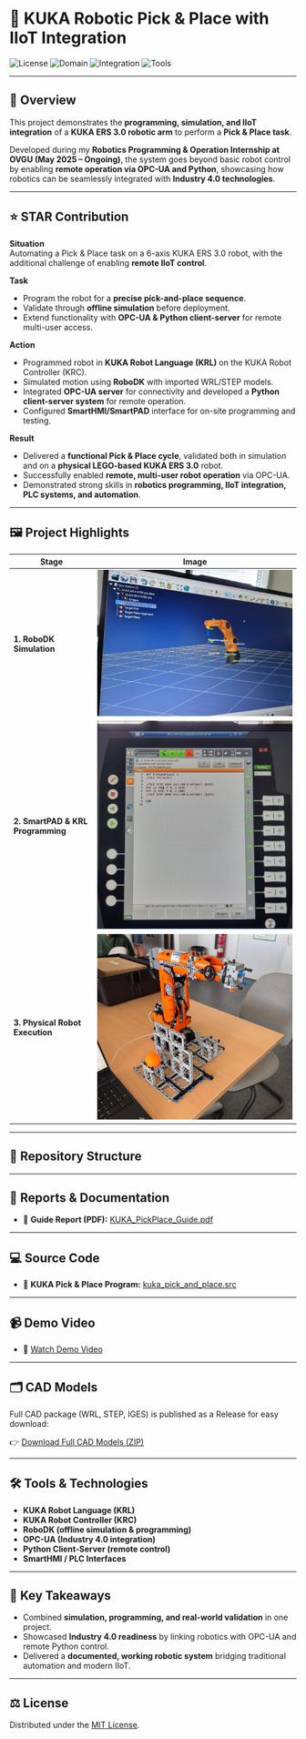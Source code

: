 # 🤖 KUKA Robotic Pick & Place with IIoT Integration

![License](https://img.shields.io/badge/License-MIT-blue)
![Domain](https://img.shields.io/badge/Domain-Robotics%20%26%20Automation-brightgreen)
![Integration](https://img.shields.io/badge/Integration-IIoT%20(OPC--UA)-orange)
![Tools](https://img.shields.io/badge/Tools-KRL%2C%20RoboDK%2C%20Python-blueviolet)

---

## 📌 Overview
This project demonstrates the **programming, simulation, and IIoT integration** of a **KUKA ERS 3.0 robotic arm** to perform a **Pick & Place task**.  

Developed during my **Robotics Programming & Operation Internship at OVGU (May 2025 – Ongoing)**, the system goes beyond basic robot control by enabling **remote operation via OPC-UA and Python**, showcasing how robotics can be seamlessly integrated with **Industry 4.0 technologies**.

---

## ⭐ STAR Contribution

**Situation**  
Automating a Pick & Place task on a 6-axis KUKA ERS 3.0 robot, with the additional challenge of enabling **remote IIoT control**.  

**Task**  
- Program the robot for a **precise pick-and-place sequence**.  
- Validate through **offline simulation** before deployment.  
- Extend functionality with **OPC-UA & Python client-server** for remote multi-user access.  

**Action**  
- Programmed robot in **KUKA Robot Language (KRL)** on the KUKA Robot Controller (KRC).  
- Simulated motion using **RoboDK** with imported WRL/STEP models.  
- Integrated **OPC-UA server** for connectivity and developed a **Python client-server system** for remote operation.  
- Configured **SmartHMI/SmartPAD** interface for on-site programming and testing.  

**Result**  
- Delivered a **functional Pick & Place cycle**, validated both in simulation and on a **physical LEGO-based KUKA ERS 3.0** robot.  
- Successfully enabled **remote, multi-user robot operation** via OPC-UA.  
- Demonstrated strong skills in **robotics programming, IIoT integration, PLC systems, and automation**.  

---

## 🖼️ Project Highlights

| Stage | Image |
|-------|-------|
| **1. RoboDK Simulation** | ![Simulation](docs/figures/01_RoboDK_Simulation.jpg) |
| **2. SmartPAD & KRL Programming** | ![SmartPAD](docs/figures/02_KRL_SmartPAD.jpg) |
| **3. Physical Robot Execution** | ![Robot](docs/figures/03_Physical_Robot.jpg) |

---

## 📂 Repository Structure

---

## 📑 Reports & Documentation
- 📕 **Guide Report (PDF):** [KUKA_PickPlace_Guide.pdf](docs/reports/KUKA_PickPlace_Guide.pdf)

---

## 💻 Source Code
- 📝 **KUKA Pick & Place Program:** [kuka_pick_and_place.src](src/kuka_pick_and_place.src)

---

## 📹 Demo Video
- 🎥 [Watch Demo Video](media/kuka_pick_place_demo.mp4) 


---

## 🗂️ CAD Models
Full CAD package (WRL, STEP, IGES) is published as a Release for easy download:

👉 [Download Full CAD Models (ZIP)](../../releases/latest/download/KUKA_ERS3.0_FullModels_v1.0.zip)

---

## 🛠️ Tools & Technologies
- **KUKA Robot Language (KRL)**  
- **KUKA Robot Controller (KRC)**  
- **RoboDK (offline simulation & programming)**  
- **OPC-UA (Industry 4.0 integration)**  
- **Python Client-Server (remote control)**  
- **SmartHMI / PLC Interfaces**  

---

## 🔑 Key Takeaways
- Combined **simulation, programming, and real-world validation** in one project.  
- Showcased **Industry 4.0 readiness** by linking robotics with OPC-UA and remote Python control.  
- Delivered a **documented, working robotic system** bridging traditional automation and modern IIoT.  

---

## ⚖️ License
Distributed under the [MIT License](LICENSE).
